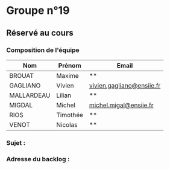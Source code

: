 # Groupe n°19

## Réservé au cours

### Composition de l'équipe

| Nom          | Prénom      | Email                         |
| -------------|-------------|-------------------------------|
| BROUAT | Maxime | ** |
| GAGLIANO | Vivien | vivien.gagliano@ensiie.fr |
| MALLARDEAU | Lilian | ** |
| MIGDAL | Michel | michel.migal@ensiie.fr |
| RIOS | Timothée | ** |
| VENOT | Nicolas | ** |

### Sujet : 

### Adresse du backlog :

